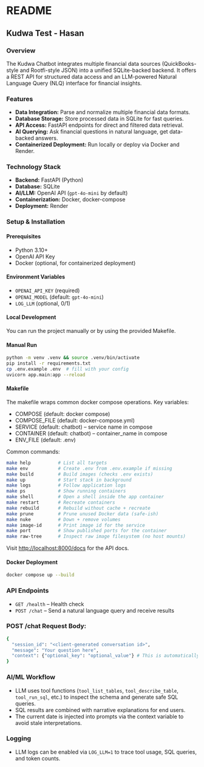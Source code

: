 # README

## Kudwa Test - Hasan

### Overview

The Kudwa Chatbot integrates multiple financial data sources (QuickBooks-style and Rootfi-style JSON) into a unified SQLite-backed backend. It offers a REST API for structured data access and an LLM-powered Natural Language Query (NLQ) interface for financial insights.

### Features

- **Data Integration:** Parse and normalize multiple financial data formats.
- **Database Storage:** Store processed data in SQLite for fast queries.
- **API Access:** FastAPI endpoints for direct and filtered data retrieval.
- **AI Querying:** Ask financial questions in natural language, get data-backed answers.
- **Containerized Deployment:** Run locally or deploy via Docker and Render.

### Technology Stack

- **Backend:** FastAPI (Python)
- **Database:** SQLite
- **AI/LLM:** OpenAI API (`gpt-4o-mini` by default)
- **Containerization:** Docker, docker-compose
- **Deployment:** Render

### Setup & Installation

#### Prerequisites

- Python 3.10+
- OpenAI API Key
- Docker (optional, for containerized deployment)

#### Environment Variables

- `OPENAI_API_KEY` (required)
- `OPENAI_MODEL` (default: `gpt-4o-mini`)
- `LOG_LLM` (optional, 0/1)

#### Local Development

You can run the project manually or by using the provided Makefile.
#### Manual Run
```bash
python -m venv .venv && source .venv/bin/activate
pip install -r requirements.txt
cp .env.example .env  # fill with your config
uvicorn app.main:app --reload
```

#### Makefile
The makefile wraps common docker compose operations. Key variables:
- COMPOSE (default: docker compose)
- COMPOSE_FILE (default: docker-compose.yml)
- SERVICE (default: chatbot) – service name in compose
- CONTAINER (default: chatbot) – container_name in compose
- ENV_FILE (default: .env)

Common commands:
```bash
make help          # List all targets
make env           # Create .env from .env.example if missing
make build         # Build images (checks .env exists)
make up            # Start stack in background
make logs          # Follow application logs
make ps            # Show running containers
make shell         # Open a shell inside the app container
make restart       # Recreate containers
make rebuild       # Rebuild without cache + recreate
make prune         # Prune unused Docker data (safe-ish)
make nuke          # Down + remove volumes 
make image-id      # Print image id for the service
make port          # Show published ports for the container
make raw-tree      # Inspect raw image filesystem (no host mounts)
```

Visit [http://localhost:8000/docs](http://localhost:8000/docs) for the API docs.

#### Docker Deployment

```bash
docker compose up --build
```

### API Endpoints

- `GET /health` – Health check
- `POST /chat` – Send a natural language query and receive results

### POST /chat Request Body:
```bash
{
  "session_id": "<client-generated conversation id>",
  "message": "Your question here",
  "context": {"optional_key": "optional_value"} # This is automatically filled with date information or whatever extra context we may need
}
```


### AI/ML Workflow

- LLM uses tool functions (`tool_list_tables`, `tool_describe_table`, `tool_run_sql`, etc.) to inspect the schema and generate safe SQL queries.
- SQL results are combined with narrative explanations for end users.
- The current date is injected into prompts via the context variable to avoid stale interpretations.

### Logging

- LLM logs can be enabled via `LOG_LLM=1` to trace tool usage, SQL queries, and token counts.


